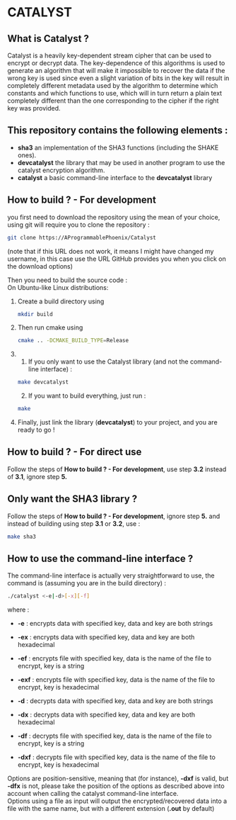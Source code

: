 # CATALYST

## What is Catalyst ?
 Catalyst is a heavily key-dependent stream cipher that can be used to encrypt or decrypt data. The key-dependence of this algorithms is used to generate an algorithm that will make it impossible to recover the data if the wrong key is used since even a slight variation of bits in the key will result in completely different metadata used by the algorithm to determine which constants and which functions to use, which will in turn return a plain text completely different than the one corresponding to the cipher if the right key was provided.

## This repository contains the following elements :
- **sha3** an implementation of the SHA3 functions (including the SHAKE ones).
- **devcatalyst** the library that may be used in another program to use the catalyst encryption algorithm.
- **catalyst** a basic command-line interface to the **devcatalyst** library

## How to build ? - For development
 you first need to download the repository using the mean of your choice, using git will require you to clone the repository :
 ```bash
 git clone https://AProgrammablePhoenix/Catalyst
 ```
 (note that if this URL does not work, it means I might have changed my username, in this case use the URL GitHub provides you when you click on the download options)

 Then you need to build the source code :  
 On Ubuntu-like Linux distributions:
 1. Create a build directory using
    ```bash
    mkdir build
    ```
 2. Then run cmake using
    ```bash
    cmake .. -DCMAKE_BUILD_TYPE=Release
    ```

 3. 1. If you only want to use the Catalyst library (and not the command-line interface) :
    ```bash
    make devcatalyst
    ```
    2. If you want to build everything, just run :
    ```bash
    make
    ```
 5. Finally, just link the library (**devcatalyst**) to your project, and you are ready to go !

## How to build ? - For direct use
 Follow the steps of **How to build ? - For development**, use step **3.2** instead of **3.1**, ignore step **5.**

## Only want the SHA3 library ?
 Follow the steps of **How to build ? - For development**, ignore step **5.** and instead of building using step **3.1** or **3.2**, use :
 ```bash
 make sha3
 ```

## How to use the command-line interface ?
 The command-line interface is actually very straightforward to use, the command is (assuming you are in the build directory) :
 ```bash
 ./catalyst <-e|-d>[-x][-f]
 ```
 where :
 - **-e**   : encrypts data with specified key, data and key are both strings
 
 - **-ex**  : encrypts data with specified key, data and key are both hexadecimal
 
 - **-ef**  : encrypts file with specified key, data is the name of the file to encrypt, key is a string
 
 - **-exf** : encrypts file with specified key, data is the name of the file to encrypt, key is hexadecimal

 - **-d**   : decrypts data with specified key, data and key are both strings

 - **-dx**  : decrypts data with specified key, data and key are both hexadecimal

 - **-df**  : decrypts file with specified key, data is the name of the file to encrypt, key is a string

 - **-dxf** : decrypts file with specified key, data is the name of the file to encrypt, key is hexadecimal

 Options are position-sensitive, meaning that (for instance), **-dxf** is valid, but **-dfx** is not, please take the position of the options as described above into account when calling the catalyst command-line interface.  
 Options using a file as input will output the encrypted/recovered data into a file with the same name, but with a different extension (**.out** by default)